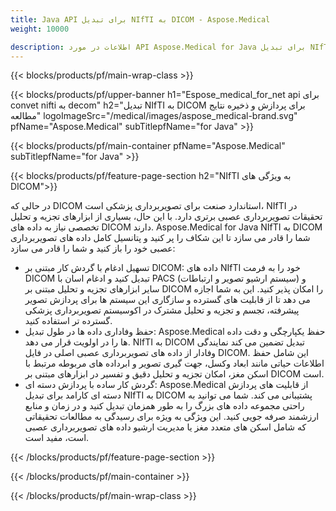```yaml
---
title: Java API برای تبدیل NIfTI به DICOM - Aspose.Medical
weight: 10000

description: اطلاعات در مورد API Aspose.Medical for Java برای تبدیل NIfTI به DICOM
---
```


{{< blocks/products/pf/main-wrap-class >}}

{{< blocks/products/pf/upper-banner h1="Espose_medical_for_net api برای convet nifti به decom" h2="تبدیل NIfTI به DICOM برای پردازش و ذخیره نتایج مطالعه" logoImageSrc="/medical/images/aspose_medical-brand.svg" pfName="Aspose.Medical" subTitlepfName="for Java" >}}

{{< blocks/products/pf/main-container pfName="Aspose.Medical" subTitlepfName="for Java" >}}

{{< blocks/products/pf/feature-page-section h2="NIfTI به ویژگی های DICOM">}}

<p>در حالی که DICOM استاندارد صنعت برای تصویربرداری پزشکی است، NIfTI در تحقیقات تصویربرداری عصبی برتری دارد. با این حال، بسیاری از ابزارهای تجزیه و تحلیل تخصصی نیاز به داده های DICOM دارند. Aspose.Medical for Java NIfTI به DICOM شما را قادر می سازد تا این شکاف را پر کنید و پتانسیل کامل داده های تصویربرداری عصبی خود را باز کنید و شما را قادر می سازد:</p>

<ul>
<li>تسهیل ادغام با گردش کار مبتنی بر DICOM: داده های NIfTI خود را به فرمت DICOM تبدیل کنید و ادغام اسان با PACS (سیستم ارشیو تصویر و ارتباطات) و سایر ابزارهای تجزیه و تحلیل مبتنی بر DICOM را امکان پذیر کنید. این به شما اجازه می دهد تا از قابلیت های گسترده و سازگاری این سیستم ها برای پردازش تصویر پیشرفته، تجسم و تجزیه و تحلیل مشترک در اکوسیستم تصویربرداری پزشکی گسترده تر استفاده کنید.</li>
<li>حفظ وفاداری داده ها در طول تبدیل: Aspose.Medical حفظ یکپارچگی و دقت داده ها را در اولویت قرار می دهد. NIfTI به DICOM تبدیل تضمین می کند نمایندگی وفادار از داده های تصویربرداری عصبی اصلی در فایل DICOM. این شامل حفظ اطلاعات حیاتی مانند ابعاد وکسل، جهت گیری تصویر و ابرداده های مربوطه مرتبط با اسکن مغز، امکان تجزیه و تحلیل دقیق و تفسیر در ابزارهای مبتنی بر DICOM است.</li>
<li>گردش کار ساده با پردازش دسته ای: Aspose.Medical از قابلیت های پردازش دسته ای کارامد برای تبدیل NIfTI به DICOM پشتیبانی می کند. شما می توانید به راحتی مجموعه داده های بزرگ را به طور همزمان تبدیل کنید و در زمان و منابع ارزشمند صرفه جویی کنید. این ویژگی به ویژه برای رسیدگی به مطالعات تحقیقاتی که شامل اسکن های متعدد مغز یا مدیریت ارشیو داده های تصویربرداری عصبی است، مفید است.</li>
</ul>

{{< /blocks/products/pf/feature-page-section >}}

{{< /blocks/products/pf/main-container >}}

{{< /blocks/products/pf/main-wrap-class >}}